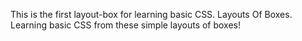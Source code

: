 This is the first layout-box for learning basic CSS. Layouts Of Boxes. Learning basic CSS from these simple layouts of boxes!
